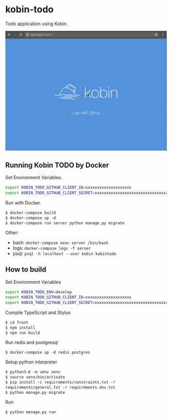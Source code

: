# kobin-todo

Todo application using Kobin.

![animation](./anim.gif)

## Running Kobin TODO by Docker

Set Environment Variables.

```sh
export KOBIN_TODO_GITHUB_CLIENT_ID=xxxxxxxxxxxxxxxxxxxx
export KOBIN_TODO_GITHUB_CLIENT_SECRET=xxxxxxxxxxxxxxxxxxxxxxxxxxxxxxxxxxxxxxxx
```

Run with Docker.

```console
$ docker-compose build
$ docker-compose up -d
$ docker-compose run server python manage.py migrate
```

Other:

- bash: `docker-compose exec server /bin/bash`
- logs: `docker-compose logs -f server`
- psql: `psql -h localhost --user kobin kobintodo`


## How to build

Set Environment Variables

```sh
export KOBIN_TODO_ENV=develop
export KOBIN_TODO_GITHUB_CLIENT_ID=xxxxxxxxxxxxxxxxxxxx
export KOBIN_TODO_GITHUB_CLIENT_SECRET=xxxxxxxxxxxxxxxxxxxxxxxxxxxxxxxxxxxxxxxx
```

Compile TypeScript and Stylus

```console
$ cd front
$ npm install
$ npm run build
```

Run redis and postgresql

```console
$ docker-compose up -d redis postgres
```

Setup python interpreter

```console
$ python3.6 -m venv venv
$ source venv/bin/activate
$ pip install -c requirements/constraints.txt -r requirements/general.txt -r requirements.dev.txt
$ python manage.py migrate
```

Run

```console
$ python manage.py run
```
